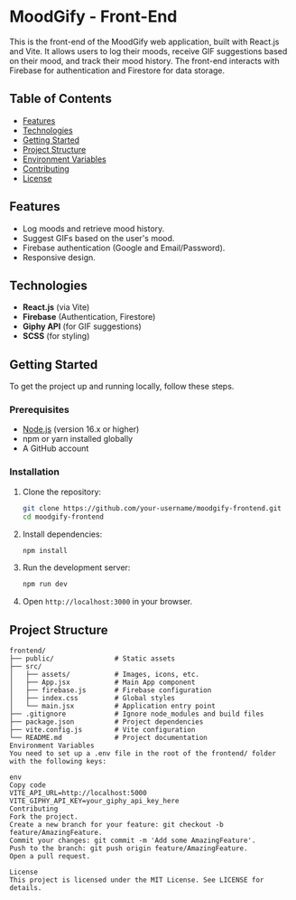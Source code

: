 # MoodGify - Front-End

This is the front-end of the MoodGify web application, built with React.js and Vite. It allows users to log their moods, receive GIF suggestions based on their mood, and track their mood history. The front-end interacts with Firebase for authentication and Firestore for data storage.

## Table of Contents

- [Features](#features)
- [Technologies](#technologies)
- [Getting Started](#getting-started)
- [Project Structure](#project-structure)
- [Environment Variables](#environment-variables)
- [Contributing](#contributing)
- [License](#license)

## Features

- Log moods and retrieve mood history.
- Suggest GIFs based on the user's mood.
- Firebase authentication (Google and Email/Password).
- Responsive design.

## Technologies

- **React.js** (via Vite)
- **Firebase** (Authentication, Firestore)
- **Giphy API** (for GIF suggestions)
- **SCSS** (for styling)

## Getting Started

To get the project up and running locally, follow these steps.

### Prerequisites

- [Node.js](https://nodejs.org/) (version 16.x or higher)
- npm or yarn installed globally
- A GitHub account

### Installation

1. Clone the repository:

    ```bash
    git clone https://github.com/your-username/moodgify-frontend.git
    cd moodgify-frontend
    ```

2. Install dependencies:

    ```bash
    npm install
    ```

3. Run the development server:

    ```bash
    npm run dev
    ```

4. Open `http://localhost:3000` in your browser.

## Project Structure

```plaintext
frontend/
├── public/               # Static assets
├── src/
│   ├── assets/           # Images, icons, etc.
│   ├── App.jsx           # Main App component
│   ├── firebase.js       # Firebase configuration
│   ├── index.css         # Global styles
│   └── main.jsx          # Application entry point
├── .gitignore            # Ignore node_modules and build files
├── package.json          # Project dependencies
├── vite.config.js        # Vite configuration
└── README.md             # Project documentation
Environment Variables
You need to set up a .env file in the root of the frontend/ folder with the following keys:

env
Copy code
VITE_API_URL=http://localhost:5000
VITE_GIPHY_API_KEY=your_giphy_api_key_here
Contributing
Fork the project.
Create a new branch for your feature: git checkout -b feature/AmazingFeature.
Commit your changes: git commit -m 'Add some AmazingFeature'.
Push to the branch: git push origin feature/AmazingFeature.
Open a pull request.

License
This project is licensed under the MIT License. See LICENSE for details.
